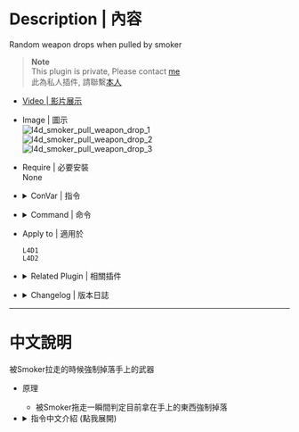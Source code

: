 # Description | 內容
Random weapon drops when pulled by smoker

> __Note__ <br/>
This plugin is private, Please contact [me](/#私人插件列表-private-plugins-list)<br/>
此為私人插件, 請聯繫[本人](/#私人插件列表-private-plugins-list)

* [Video | 影片展示](https://youtu.be/FWDx7Tge86M)

* Image | 圖示
	<br/>![l4d_smoker_pull_weapon_drop_1](image/l4d_smoker_pull_weapon_drop_1.gif)
	<br/>![l4d_smoker_pull_weapon_drop_2](image/l4d_smoker_pull_weapon_drop_2.gif)
	<br/>![l4d_smoker_pull_weapon_drop_3](image/l4d_smoker_pull_weapon_drop_3.gif)

* Require | 必要安裝
<br/>None

* <details><summary>ConVar | 指令</summary>

	* cfg/sourcemod/l4d_smoker_pull_weapon_drop.cfg
		```php
		// 0=Plugin off, 1=Plugin on.
		l4d_smoker_pull_weapon_drop_enable "1"

		// Drop survivor weapon when 0=Grabbed, 1=Pulled.
		l4d_smoker_pull_weapon_drop_type "0"

		// Which weapon drpps 0=Current, 1=Random slot.
		l4d_smoker_pull_weapon_drop_which "0"

		// Probability to drop weapon.
		l4d_smoker_pull_weapon_drop_probability "100"
		```
</details>

* <details><summary>Command | 命令</summary>
	
	None
</details>

* Apply to | 適用於
	```
	L4D1
	L4D2
	```

* <details><summary>Related Plugin | 相關插件</summary>

	1. [l4d2_smoker_toxic](/L4D_插件/Smoker_舌頭/l4d2_smoker_toxic): Adds a lot of abilities and powers to the smoker in order to spread its poison gas
		> 增強Smoker，賦予多種超能力成為毒性的化學兵器
</details>

* <details><summary>Changelog | 版本日誌</summary>

	* v1.0
		* Initial Release
</details>

- - - -
# 中文說明
被Smoker拉走的時候強制掉落手上的武器

* 原理
	* 被Smoker拖走一瞬間判定目前拿在手上的東西強制掉落

* <details><summary>指令中文介紹 (點我展開)</summary>

	* cfg/sourcemod/l4d_smoker_pull_weapon_drop.cfg
		```php
		// 0=關閉插件, 1=啟動插件
		l4d_smoker_pull_weapon_drop_enable "1"

		// 0=被舌頭抓住時掉落武器 (這時候人類還能開槍還擊), 1=被舌頭拖走時掉落武器.
		l4d_smoker_pull_weapon_drop_type "0"

		// 0=目前的武器掉落, 1=身上隨機的欄位武器或物品掉落.
		l4d_smoker_pull_weapon_drop_which "0"

		// 掉落機率 [1-100]%
		l4d_smoker_pull_weapon_drop_probability "100"
		```
</details>